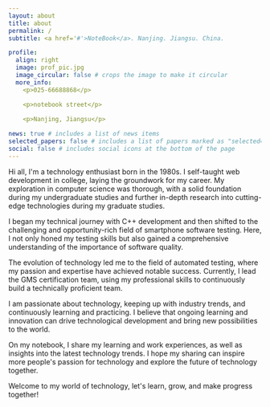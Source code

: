 ```yaml
---
layout: about
title: about
permalink: /
subtitle: <a href='#'>NoteBook</a>. Nanjing. Jiangsu. China.

profile:
  align: right
  image: prof_pic.jpg
  image_circular: false # crops the image to make it circular
  more_info: 
    <p>025-66688868</p>

    <p>notebook street</p>
    
    <p>Nanjing, Jiangsu</p>

news: true # includes a list of news items
selected_papers: false # includes a list of papers marked as "selected={true}"
social: false # includes social icons at the bottom of the page
---
```


Hi all, I'm a technology enthusiast born in the 1980s. I self-taught web development in college, laying the groundwork for my career. My exploration in computer science was thorough, with a solid foundation during my undergraduate studies and further in-depth research into cutting-edge technologies during my graduate studies.

I began my technical journey with C++ development and then shifted to the challenging and opportunity-rich field of smartphone software testing. Here, I not only honed my testing skills but also gained a comprehensive understanding of the importance of software quality.

The evolution of technology led me to the field of automated testing, where my passion and expertise have achieved notable success. Currently, I lead the GMS certification team, using my professional skills to continuously build a technically proficient team.

I am passionate about technology, keeping up with industry trends, and continuously learning and practicing. I believe that ongoing learning and innovation can drive technological development and bring new possibilities to the world.

On my notebook, I share my learning and work experiences, as well as insights into the latest technology trends. I hope my sharing can inspire more people's passion for technology and explore the future of technology together.

Welcome to my world of technology, let's learn, grow, and make progress together!
